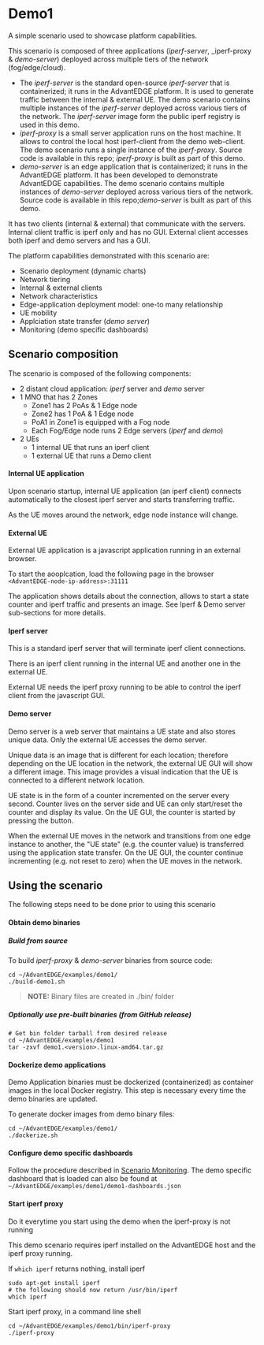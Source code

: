 # Demo1

A simple scenario used to showcase platform capabilities.

This scenario is composed of three applications (_iperf-server_, _iperf-proxy & _demo-server_) deployed across multiple tiers of the network (fog/edge/cloud).

- The _iperf-server_ is the standard open-source _iperf-server_ that is containerized; it runs in the AdvantEDGE platform. It is used to generate traffic between the internal & external UE. The demo scenario contains multiple instances of the _iperf-server_ deployed across various tiers of the network. The _iperf-server_ image form the public iperf registry is used in this demo.
- _iperf-proxy_ is a small server application runs on the host machine. It allows to control the local host iperf-client from the demo web-client. The demo scenario runs a single instance of the _iperf-proxy_. Source code is available in this repo; _iperf-proxy_ is built as part of this demo.
- _demo-server_ is an edge application that is containerized; it runs in the AdvantEDGE platform. It has been developed to demonstrate AdvantEDGE capabilities. The demo scenario contains multiple instances of _demo-server_ deployed across various tiers of the network. Source code is available in this repo;_demo-server_ is built as part of this demo.

It has two clients (internal & external) that communicate with the servers.
Internal client traffic is iperf only and has no GUI.
External client accesses both iperf and demo servers and has a GUI.

The platform capabilities demonstrated with this scenario are:

- Scenario deployment (dynamic charts)
- Network tiering
- Internal & external clients
- Network characteristics
- Edge-application deployment model: one-to many relationship
- UE mobility
- Applciation state transfer (_demo server_)
- Monitoring (demo specific dashboards)

## Scenario composition

The scenario is composed of the following components:

- 2 distant cloud application: _iperf_ server and _demo_ server
- 1 MNO that has 2 Zones
  - Zone1 has 2 PoAs & 1 Edge node
  - Zone2 has 1 PoA & 1 Edge node
  - PoA1 in Zone1 is equipped with a Fog node
  - Each Fog/Edge node runs 2 Edge servers (_iperf_ and _demo_)
- 2 UEs
  - 1 internal UE that runs an iperf client
  - 1 external UE that runs a Demo client

#### Internal UE application

Upon scenario startup, internal UE application (an iperf client) connects automatically to the closest iperf server and starts transferring traffic.

As the UE moves around the network, edge node instance will change.

#### External UE

External UE application is a javascript application running in an external browser.

To start the aooplcation, load the following page in the browser `<AdvantEDGE-node-ip-address>:31111`

The application shows details about the connection, allows to start a state counter and iperf traffic and presents an image. See Iperf & Demo server sub-sections for more details.

#### Iperf server

This is a standard iperf server that will terminate iperf client connections.

There is an iperf client running in the internal UE and another one in the external UE.

External UE needs the iperf proxy running to be able to control the iperf client from the javascript GUI.

#### Demo server

Demo server is a web server that maintains a UE state and also stores unique data.
Only the external UE accesses the demo server.

Unique data is an image that is different for each location; therefore depending on the UE location in the network, the external UE GUI will show a different image. This image provides a visual indication that the UE is connected to a different network location.

UE state is in the form of a counter incremented on the server every second. Counter lives on the server side and UE can only start/reset the counter and display its value.
On the UE GUI, the counter is started by pressing the button.

When the external UE moves in the network and transitions from one edge instance to another, the "UE state" (e.g. the counter value) is transferred using the application state transfer. On the UE GUI, the counter continue incrementing (e.g. not reset to zero) when the UE moves in the network.

## Using the scenario

The following steps need to be done prior to using this scenario

#### Obtain demo binaries

##### Build from source

To build _iperf-proxy_ & _demo-server_ binaries from source code:

```
cd ~/AdvantEDGE/examples/demo1/
./build-demo1.sh
```

> **NOTE:** Binary files are created in ./bin/ folder

##### Optionally use pre-built binaries (from GitHub release)

```
# Get bin folder tarball from desired release
cd ~/AdvantEDGE/examples/demo1
tar -zxvf demo1.<version>.linux-amd64.tar.gz
```

#### Dockerize demo applications

Demo Application binaries must be dockerized (containerized) as container images in the local Docker registry. This step is necessary every time the demo binaries are updated.

To generate docker images from demo binary files:

```
cd ~/AdvantEDGE/examples/demo1/
./dockerize.sh
```

#### Configure demo specific dashboards

Follow the procedure described in [Scenario Monitoring](../../docs/use/monitoring.md#configure-dashboards). The demo specific dashboard that is loaded can also be found at `~/AdvantEDGE/examples/demo1/demo1-dashboards.json`

#### Start iperf proxy

Do it everytime you start using the demo when the iperf-proxy is not running

This demo scenario requires iperf installed on the AdvantEDGE host and the iperf proxy running.

If `which iperf` returns nothing, install iperf

```
sudo apt-get install iperf
# the following should now return /usr/bin/iperf
which iperf
```

Start iperf proxy, in a command line shell

```
cd ~/AdvantEDGE/examples/demo1/bin/iperf-proxy
./iperf-proxy
```
